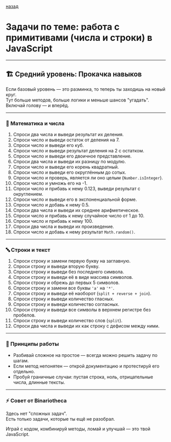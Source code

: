 [назад](pages/menuGitHub.md)

# Задачи по теме:  работа с примитивами (числа и строки) в JavaScript

---


## 🏗  Средний уровень: Прокачка навыков

Если базовый уровень — это разминка, то теперь ты заходишь на новый круг.  
Тут больше методов, больше логики и меньше шансов "угадать".  
Включай голову — и вперёд.

---

### 🔢 Математика и числа

  1. Спроси два числа и выведи результат их деления.  
  2. Спроси число и выведи остаток от деления на 7.  
  3. Спроси число и выведи его куб.  
  4. Спроси число и выведи результат деления на 2 с остатком. 
  5. Спроси число и выведи его двоичное представление.  
  6. Спроси два числа и выведи их разницу по модулю.   
  7. Спроси число и выведи его корень квадратный.   
  8. Спроси число и выведи его округлённым до сотых.  
  9. Спроси число и проверь, является ли оно целым (`Number.isInteger`).  
  10. Спроси число и умножь его на -1.  
  11. Спроси число и прибавь к нему 0.123, выведи результат с округлением.  
  12. Спроси число и выведи его в экспоненциальной форме.  
  13. Спроси число и добавь к нему 0.5.  
  14. Спроси два числа и выведи их среднее арифметическое.  
  15. Спроси число и прибавь к нему случайное число от 1 до 10.  
  16. Спроси число и прибавь к нему 100.  
  17. Спроси два числа и выведи их произведение.  
  18. Спроси число и добавь к нему результат `Math.random()`.  

---

### 🔤 Строки и текст
 
  1. Спроси строку и замени первую букву на заглавную.  
  2. Спроси строку и выведи вторую букву.  
  3. Спроси строку и выведи без последнего символа.  
  4. Спроси строку и выведи её в виде массива символов.  
  5. Спроси строку и обрежь до первых 5 символов.  
  6. Спроси строку и замени все буквы `'а'` на `'*'`. 
  7. Спроси строку и выведи её наоборот (`split + reverse + join`).  
  8. Спроси строку и выведи количество гласных.  
  9. Спроси строку и выведи количество согласных.  
  10. Спроси строку и выведи все символы в верхнем регистре без пробелов.  
  11. Спроси строку и выведи количество слов (`split`).   
  12. Спроси два числа и выведи их как строку с дефисом между ними.  

---

### 🧠 Принципы работы

- Разбивай сложное на простое — всегда можно решить задачу по шагам.
- Если метод непонятен — открой документацию и протестируй его отдельно.
- Пробуй граничные случаи: пустая строка, ноль, отрицательные числа, длинные тексты.

---

### ⚡ Совет от Binariotheca

Здесь нет "сложных задач".  
Есть только задачи, которые ты ещё не разобрал.  

Играй с кодом, комбинируй методы, ломай и улучшай — это твой JavaScript.
